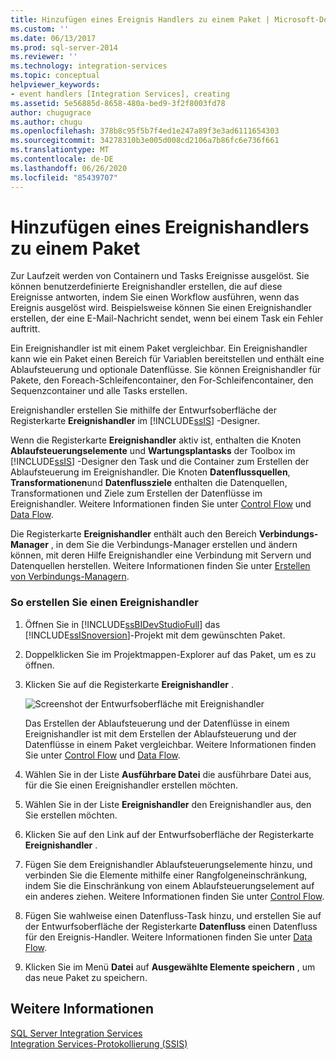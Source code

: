 ```yaml
---
title: Hinzufügen eines Ereignis Handlers zu einem Paket | Microsoft-Dokumentation
ms.custom: ''
ms.date: 06/13/2017
ms.prod: sql-server-2014
ms.reviewer: ''
ms.technology: integration-services
ms.topic: conceptual
helpviewer_keywords:
- event handlers [Integration Services], creating
ms.assetid: 5e56885d-8658-480a-bed9-3f2f8003fd78
author: chugugrace
ms.author: chugu
ms.openlocfilehash: 378b8c95f5b7f4ed1e247a89f3e3ad6111654303
ms.sourcegitcommit: 34278310b3e005d008cd2106a7b86fc6e736f661
ms.translationtype: MT
ms.contentlocale: de-DE
ms.lasthandoff: 06/26/2020
ms.locfileid: "85439707"
---
```

# <a name="add-an-event-handler-to-a-package"></a>Hinzufügen eines Ereignishandlers zu einem Paket
  Zur Laufzeit werden von Containern und Tasks Ereignisse ausgelöst. Sie können benutzerdefinierte Ereignishandler erstellen, die auf diese Ereignisse antworten, indem Sie einen Workflow ausführen, wenn das Ereignis ausgelöst wird. Beispielsweise können Sie einen Ereignishandler erstellen, der eine E-Mail-Nachricht sendet, wenn bei einem Task ein Fehler auftritt.  
  
 Ein Ereignishandler ist mit einem Paket vergleichbar. Ein Ereignishandler kann wie ein Paket einen Bereich für Variablen bereitstellen und enthält eine Ablaufsteuerung und optionale Datenflüsse. Sie können Ereignishandler für Pakete, den Foreach-Schleifencontainer, den For-Schleifencontainer, den Sequenzcontainer und alle Tasks erstellen.  
  
 Ereignishandler erstellen Sie mithilfe der Entwurfsoberfläche der Registerkarte **Ereignishandler** im [!INCLUDE[ssIS](../includes/ssis-md.md)] -Designer.  
  
 Wenn die Registerkarte **Ereignishandler** aktiv ist, enthalten die Knoten **Ablaufsteuerungselemente** und **Wartungsplantasks** der Toolbox im [!INCLUDE[ssIS](../includes/ssis-md.md)] -Designer den Task und die Container zum Erstellen der Ablaufsteuerung im Ereignishandler. Die Knoten **Datenflussquellen**, **Transformationen**und **Datenflussziele** enthalten die Datenquellen, Transformationen und Ziele zum Erstellen der Datenflüsse im Ereignishandler. Weitere Informationen finden Sie unter [Control Flow](control-flow/control-flow.md) und [Data Flow](data-flow/data-flow.md).  
  
 Die Registerkarte **Ereignishandler** enthält auch den Bereich **Verbindungs-Manager** , in dem Sie die Verbindungs-Manager erstellen und ändern können, mit deren Hilfe Ereignishandler eine Verbindung mit Servern und Datenquellen herstellen. Weitere Informationen finden Sie unter [Erstellen von Verbindungs-Managern](../../2014/integration-services/create-connection-managers.md).  
  
### <a name="to-create-an-event-handler"></a>So erstellen Sie einen Ereignishandler  
  
1.  Öffnen Sie in [!INCLUDE[ssBIDevStudioFull](../includes/ssbidevstudiofull-md.md)] das [!INCLUDE[ssISnoversion](../includes/ssisnoversion-md.md)]-Projekt mit dem gewünschten Paket.  
  
2.  Doppelklicken Sie im Projektmappen-Explorer auf das Paket, um es zu öffnen.  
  
3.  Klicken Sie auf die Registerkarte **Ereignishandler** .  
  
     ![Screenshot der Entwurfsoberfläche mit Ereignishandler](media/eventhandlers.gif "Screenshot der Entwurfsoberfläche mit Ereignishandler")  
  
     Das Erstellen der Ablaufsteuerung und der Datenflüsse in einem Ereignishandler ist mit dem Erstellen der Ablaufsteuerung und der Datenflüsse in einem Paket vergleichbar. Weitere Informationen finden Sie unter [Control Flow](control-flow/control-flow.md) und [Data Flow](data-flow/data-flow.md).  
  
4.  Wählen Sie in der Liste **Ausführbare Datei** die ausführbare Datei aus, für die Sie einen Ereignishandler erstellen möchten.  
  
5.  Wählen Sie in der Liste **Ereignishandler** den Ereignishandler aus, den Sie erstellen möchten.  
  
6.  Klicken Sie auf den Link auf der Entwurfsoberfläche der Registerkarte **Ereignishandler** .  
  
7.  Fügen Sie dem Ereignishandler Ablaufsteuerungselemente hinzu, und verbinden Sie die Elemente mithilfe einer Rangfolgeneinschränkung, indem Sie die Einschränkung von einem Ablaufsteuerungselement auf ein anderes ziehen. Weitere Informationen finden Sie unter [Control Flow](control-flow/control-flow.md).  
  
8.  Fügen Sie wahlweise einen Datenfluss-Task hinzu, und erstellen Sie auf der Entwurfsoberfläche der Registerkarte **Datenfluss** einen Datenfluss für den Ereignis-Handler. Weitere Informationen finden Sie unter [Data Flow](data-flow/data-flow.md).  
  
9. Klicken Sie im Menü **Datei** auf **Ausgewählte Elemente speichern** , um das neue Paket zu speichern.  
  
## <a name="see-also"></a>Weitere Informationen  
 [SQL Server Integration Services](../../2014/integration-services/sql-server-integration-services.md)   
 [Integration Services-Protokollierung &#40;SSIS&#41;](performance/integration-services-ssis-logging.md)  
  
  

